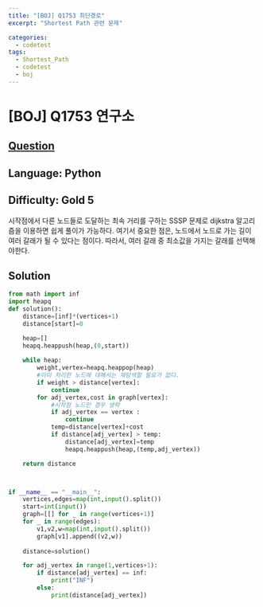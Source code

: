```yaml
---
title: "[BOJ] Q1753 최단경로"
excerpt: "Shortest Path 관련 문제"

categories:
  - codetest
tags:
  - Shortest_Path
  - codetest
  - boj
---
```

# [BOJ] Q1753 연구소
## [Question](https://www.acmicpc.net/problem/1753)
## Language: Python
## Difficulty: Gold 5

시작점에서 다른 노드들로 도달하는 최속 거리를 구하는 SSSP 문제로 dijkstra 알고리즘을 이용하면 쉽게 풀이가 가능하다. 여기서 중요한 점은, 노드에서 노드로 가는 길이 여러 갈래가 될 수 있다는 점이다. 따라서, 여러 갈래 중 최소값을 가지는 갈래를 선택해야한다.

## Solution

```python
from math import inf
import heapq
def solution():
    distance=[inf]*(vertices+1)
    distance[start]=0

    heap=[]        
    heapq.heappush(heap,(0,start))
    
    while heap:
        weight,vertex=heapq.heappop(heap)
        #이미 처리한 노드에 대해서는 재탐색할 필요가 없다. 
        if weight > distance[vertex]:
            continue
        for adj_vertex,cost in graph[vertex]:
            #시작점 노드인 경우 생략
            if adj_vertex == vertex :
                continue
            temp=distance[vertex]+cost
            if distance[adj_vertex] > temp:
                distance[adj_vertex]=temp
                heapq.heappush(heap,(temp,adj_vertex))

    return distance



if __name__ == "__main__":
    vertices,edges=map(int,input().split())
    start=int(input())
    graph=[[] for _ in range(vertices+1)]
    for _ in range(edges):
        v1,v2,w=map(int,input().split())
        graph[v1].append((v2,w))
  
    distance=solution()

    for adj_vertex in range(1,vertices+1):
        if distance[adj_vertex] == inf:
            print("INF")
        else:
            print(distance[adj_vertex])
```
